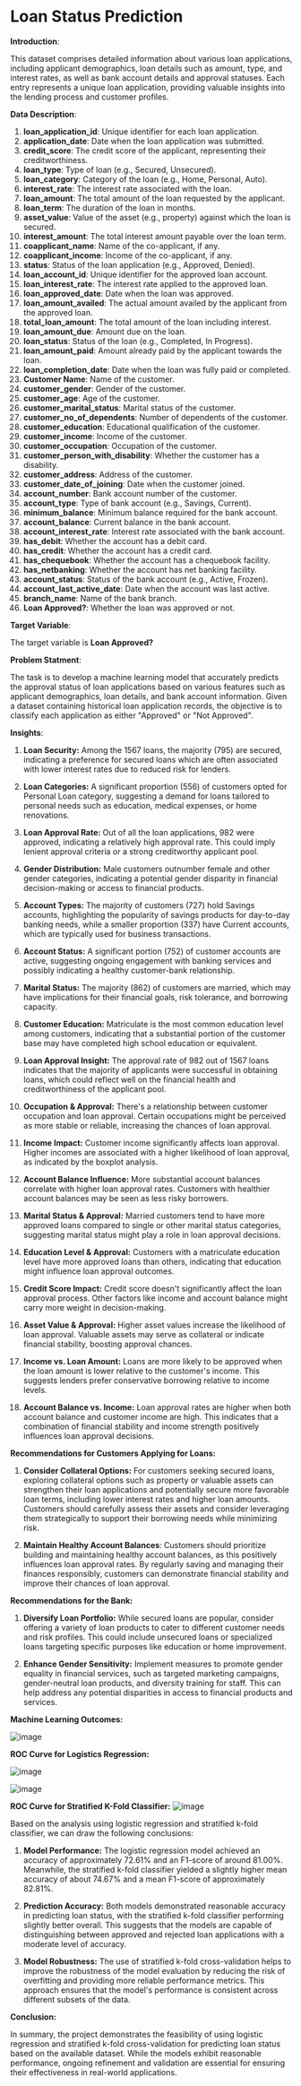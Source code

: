 # Loan Status Prediction

**Introduction**:

This dataset comprises detailed information about various loan applications, including applicant demographics, loan details such as amount, type, and interest rates, as well as bank account details and approval statuses. Each entry represents a unique loan application, providing valuable insights into the lending process and customer profiles.

**Data Description**:

1. **loan_application_id**: Unique identifier for each loan application.
2. **application_date**: Date when the loan application was submitted.
3. **credit_score**: The credit score of the applicant, representing their creditworthiness.
4. **loan_type**: Type of loan (e.g., Secured, Unsecured).
5. **loan_category**: Category of the loan (e.g., Home, Personal, Auto).
6. **interest_rate**: The interest rate associated with the loan.
7. **loan_amount**: The total amount of the loan requested by the applicant.
8. **loan_term**: The duration of the loan in months.
9. **asset_value**: Value of the asset (e.g., property) against which the loan is secured.
10. **interest_amount**: The total interest amount payable over the loan term.
11. **coapplicant_name**: Name of the co-applicant, if any.
12. **coapplicant_income**: Income of the co-applicant, if any.
13. **status**: Status of the loan application (e.g., Approved, Denied).
14. **loan_account_id**: Unique identifier for the approved loan account.
15. **loan_interest_rate**: The interest rate applied to the approved loan.
16. **loan_approved_date**: Date when the loan was approved.
17. **loan_amount_availed**: The actual amount availed by the applicant from the approved loan.
18. **total_loan_amount**: The total amount of the loan including interest.
19. **loan_amount_due**: Amount due on the loan.
20. **loan_status**: Status of the loan (e.g., Completed, In Progress).
21. **loan_amount_paid**: Amount already paid by the applicant towards the loan.
22. **loan_completion_date**: Date when the loan was fully paid or completed.
23. **Customer Name**: Name of the customer.
24. **customer_gender**: Gender of the customer.
25. **customer_age**: Age of the customer.
26. **customer_marital_status**: Marital status of the customer.
27. **customer_no_of_dependents**: Number of dependents of the customer.
28. **customer_education**: Educational qualification of the customer.
29. **customer_income**: Income of the customer.
30. **customer_occupation**: Occupation of the customer.
31. **customer_person_with_disability**: Whether the customer has a disability.
32. **customer_address**: Address of the customer.
33. **customer_date_of_joining**: Date when the customer joined.
34. **account_number**: Bank account number of the customer.
35. **account_type**: Type of bank account (e.g., Savings, Current).
36. **minimum_balance**: Minimum balance required for the bank account.
37. **account_balance**: Current balance in the bank account.
38. **account_interest_rate**: Interest rate associated with the bank account.
39. **has_debit**: Whether the account has a debit card.
40. **has_credit**: Whether the account has a credit card.
41. **has_chequebook**: Whether the account has a chequebook facility.
42. **has_netbanking**: Whether the account has net banking facility.
43. **account_status**: Status of the bank account (e.g., Active, Frozen).
44. **account_last_active_date**: Date when the account was last active.
45. **branch_name**: Name of the bank branch.
46. **Loan Approved?**: Whether the loan was approved or not.

**Target Variable**:

The target variable is **Loan Approved?**

**Problem Statment**:

The task is to develop a machine learning model that accurately predicts the approval status of loan applications based on various features such as applicant demographics, loan details, and bank account information. Given a dataset containing historical loan application records, the objective is to classify each application as either "Approved" or "Not Approved".

**Insights**:

1. **Loan Security:** Among the 1567 loans, the majority (795) are secured, indicating a preference for secured loans which are often associated with lower interest rates due to reduced risk for lenders.

2. **Loan Categories:** A significant proportion (556) of customers opted for Personal Loan category, suggesting a demand for loans tailored to personal needs such as education, medical expenses, or home renovations.

3. **Loan Approval Rate:** Out of all the loan applications, 982 were approved, indicating a relatively high approval rate. This could imply lenient approval criteria or a strong creditworthy applicant pool.

4. **Gender Distribution:** Male customers outnumber female and other gender categories, indicating a potential gender disparity in financial decision-making or access to financial products.

5. **Account Types:** The majority of customers (727) hold Savings accounts, highlighting the popularity of savings products for day-to-day banking needs, while a smaller proportion (337) have Current accounts, which are typically used for business transactions.

6. **Account Status:** A significant portion (752) of customer accounts are active, suggesting ongoing engagement with banking services and possibly indicating a healthy customer-bank relationship.

7. **Marital Status:** The majority (862) of customers are married, which may have implications for their financial goals, risk tolerance, and borrowing capacity.

8. **Customer Education:** Matriculate is the most common education level among customers, indicating that a substantial portion of the customer base may have completed high school education or equivalent.

9. **Loan Approval Insight:** The approval rate of 982 out of 1567 loans indicates that the majority of applicants were successful in obtaining loans, which could reflect well on the financial health and creditworthiness of the applicant pool.

10. **Occupation & Approval:** There's a relationship between customer occupation and loan approval. Certain occupations might be perceived as more stable or reliable, increasing the chances of loan approval.

11. **Income Impact:** Customer income significantly affects loan approval. Higher incomes are associated with a higher likelihood of loan approval, as indicated by the boxplot analysis.

12. **Account Balance Influence:** More substantial account balances correlate with higher loan approval rates. Customers with healthier account balances may be seen as less risky borrowers.

13. **Marital Status & Approval:** Married customers tend to have more approved loans compared to single or other marital status categories, suggesting marital status might play a role in loan approval decisions.

14. **Education Level & Approval:** Customers with a matriculate education level have more approved loans than others, indicating that education might influence loan approval outcomes.

15. **Credit Score Impact:** Credit score doesn't significantly affect the loan approval process. Other factors like income and account balance might carry more weight in decision-making.

16. **Asset Value & Approval:** Higher asset values increase the likelihood of loan approval. Valuable assets may serve as collateral or indicate financial stability, boosting approval chances.

17. **Income vs. Loan Amount:** Loans are more likely to be approved when the loan amount is lower relative to the customer's income. This suggests lenders prefer conservative borrowing relative to income levels.

18. **Account Balance vs. Income:** Loan approval rates are higher when both account balance and customer income are high. This indicates that a combination of financial stability and income strength positively influences loan approval decisions.

**Recommendations for Customers Applying for Loans:**

1. **Consider Collateral Options:** For customers seeking secured loans, exploring collateral options such as property or valuable assets can strengthen their loan applications and potentially secure more favorable loan terms, including lower interest rates and higher loan amounts. Customers should carefully assess their assets and consider leveraging them strategically to support their borrowing needs while minimizing risk.

2. **Maintain Healthy Account Balances**: Customers should prioritize building and maintaining healthy account balances, as this positively influences loan approval rates. By regularly saving and managing their finances responsibly, customers can demonstrate financial stability and improve their chances of loan approval.

**Recommendations for the Bank:**

1. **Diversify Loan Portfolio:** While secured loans are popular, consider offering a variety of loan products to cater to different customer needs and risk profiles. This could include unsecured loans or specialized loans targeting specific purposes like education or home improvement.

2. **Enhance Gender Sensitivity:** Implement measures to promote gender equality in financial services, such as targeted marketing campaigns, gender-neutral loan products, and diversity training for staff. This can help address any potential disparities in access to financial products and services.

**Machine Learning Outcomes:**


![image](https://github.com/VasumathyApparsundar/Loan_Status_Prediction/assets/167323908/90b20e78-8276-4cbc-82fa-a8ae6e122be4)

**ROC Curve for Logistics Regression:**

![image](https://github.com/VasumathyApparsundar/Loan_Status_Prediction/assets/167323908/d585ce18-e966-4fe2-a6af-29217af4d3a9)

![image](https://github.com/VasumathyApparsundar/Loan_Status_Prediction/assets/167323908/7e3b5e98-74ed-4711-82bd-6aa399c7378e)

**ROC Curve for Stratified K-Fold Classifier:**
![image](https://github.com/VasumathyApparsundar/Loan_Status_Prediction/assets/167323908/7a99f6d9-1b24-4ca5-8167-5831d9288718)


Based on the analysis using logistic regression and stratified k-fold classifier, we can draw the following conclusions:

1. **Model Performance:** The logistic regression model achieved an accuracy of approximately 72.61% and an F1-score of around 81.00%. Meanwhile, the stratified k-fold classifier yielded a slightly higher mean accuracy of about 74.67% and a mean F1-score of approximately 82.81%.

2. **Prediction Accuracy:** Both models demonstrated reasonable accuracy in predicting loan status, with the stratified k-fold classifier performing slightly better overall. This suggests that the models are capable of distinguishing between approved and rejected loan applications with a moderate level of accuracy.

3. **Model Robustness:** The use of stratified k-fold cross-validation helps to improve the robustness of the model evaluation by reducing the risk of overfitting and providing more reliable performance metrics. This approach ensures that the model's performance is consistent across different subsets of the data.

**Conclusion:**

In summary, the project demonstrates the feasibility of using logistic regression and stratified k-fold cross-validation for predicting loan status based on the available dataset. While the models exhibit reasonable performance, ongoing refinement and validation are essential for ensuring their effectiveness in real-world applications.


